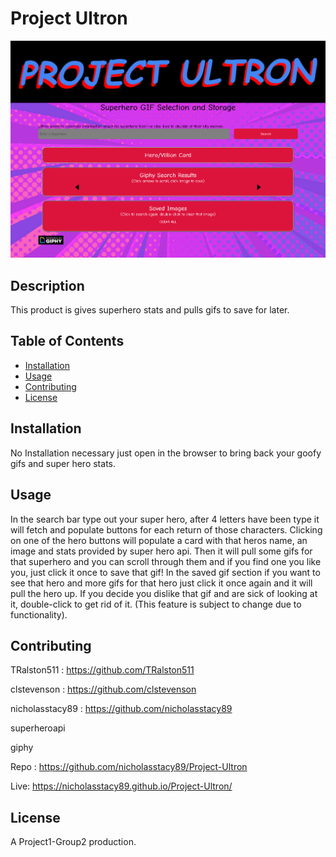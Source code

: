 # Project Ultron
![image](./assets/images/Screenshot-Project-Ultron.png)
## Description
This product is gives superhero stats and pulls gifs to save for later.

## Table of Contents
- [Installation](#installation)
- [Usage](#usage)
- [Contributing](#contributing)
- [License](#license)

## Installation
No Installation necessary just open in the browser to bring back your goofy gifs and super hero stats.

## Usage
In the search bar type out your super hero,  after 4 letters have been type it will fetch and populate buttons for each return of those characters.  Clicking on one of the hero buttons will populate a card with that heros name, an image and stats provided by super hero api.  Then it will pull some gifs for that superhero and you can scroll through them and if you find one you like you, just click it once to save that gif!
In the saved gif section if you want to see that hero and more gifs for that hero just click it once again and it will pull the hero up.  If you decide you dislike that gif and are sick of looking at it, double-click to get rid of it. (This feature is subject to change due to functionality).

## Contributing
TRalston511      :  https://github.com/TRalston511

clstevenson     :  https://github.com/clstevenson

nicholasstacy89 :  https://github.com/nicholasstacy89

superheroapi

giphy

Repo : https://github.com/nicholasstacy89/Project-Ultron

Live:  https://nicholasstacy89.github.io/Project-Ultron/




## License
A Project1-Group2 production.
